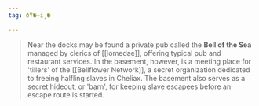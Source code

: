 ```yaml
---
tag: ðŸ�—ï¸�

---
```

> Near the docks may be found a private pub called the **Bell of the Sea** managed by clerics of [[Iomedae]], offering typical pub and restaurant services. In the basement, however, is a meeting place for 'tillers' of the [[Bellflower Network]], a secret organization dedicated to freeing halfling slaves in Cheliax. The basement also serves as a secret hideout, or 'barn', for keeping slave escapees before an escape route is started.








